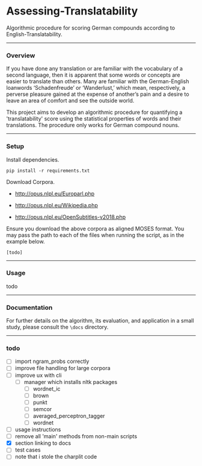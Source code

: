 # Assessing-Translatability
Algorithmic procedure for scoring German compounds according to English-Translatability.

---

### Overview

If you have done any translation or are familiar with the vocabulary of a second language, then it is apparent that some words or concepts are easier to translate than others. Many are familiar with the German-English loanwords ‘Schadenfreude’ or ‘Wanderlust,’ which mean, respectively, a perverse pleasure gained at the expense of another’s pain and a desire to leave an area of comfort and see the outside world.

This project aims to develop an algorithmic procedure for quantifying a 'translatability' score using the statistical properties of words and their translations. The procedure only works for German compound nouns.

---

### Setup

Install dependencies.

```
pip install -r requirements.txt
```



Download Corpora.

- http://opus.nlpl.eu/Europarl.php

- http://opus.nlpl.eu/Wikipedia.php

- http://opus.nlpl.eu/OpenSubtitles-v2018.php

Ensure you download the above corpora as aligned MOSES format. You may pass the path to each of the files when running the script, as in the example below.

```
[todo]
```

---

### Usage

todo

---

### Documentation

For further details on the algorithm, its evaluation, and application in a small study, please consult the ```\docs``` directory.

---

### todo

- [ ] import ngram_probs correctly
- [ ] improve file handling for large corpora
- [ ] improve ux with cli
  - [ ] manager which installs nltk packages
    - [ ] wordnet_ic
    - [ ] brown
    - [ ] punkt
    - [ ] semcor
    - [ ] averaged_perceptron_tagger
    - [ ] wordnet
- [ ] usage instructions
- [ ] remove all 'main' methods from non-main scripts
- [x] section linking to docs
- [ ] test cases
- [ ] note that i stole the charplit code
